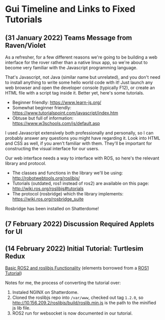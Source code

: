 # Gui Timeline and Links to Fixed Tutorials

## (31 January 2022) Teams Message from Raven/Violet
As a refresher, for a few different reasons we're going to be building a web interface for the rover rather than a native linux app, so we're about to become very familiar with the Javascript programming language.
 
That's Javascript, not Java (similar name but unrelated), and you don't need to install anything to write some hello world code with it!  Just launch any web browser and open the developer console (typically F12), or create an HTML file with a script tag inside it.  Better yet, here's some tutorials.
* Beginner friendly: https://www.learn-js.org/
* Somewhat beginner friendly: https://www.tutorialspoint.com/javascript/index.htm
* Obtuse but full of information: https://www.w3schools.com/js/default.asp

I used Javascript extensively both professionally and personally, so I can probably answer any questions you might have regarding it.
Look into HTML and CSS as well, if you aren't familiar with them.  They'll be important for constructing the visual interface for our users.
 
Our web interface needs a way to interface with ROS, so here's the relevant library and protocol.  
* The classes and functions in the library we'll be using: http://robotwebtools.org/roslibjs/  
* Tutorials (outdated, ros1 instead of ros2) are available on this page: http://wiki.ros.org/roslibjs#tutorials  
* The protocol (rosbridge) which the library implements: https://wiki.ros.org/rosbridge_suite
 
Rosbridge has been installed on Shatterdome!

## (7 February 2022) Discussion Required Applets for UI

## (14 February 2022) Initial Tutorial: Turtlesim Redux

[Basic ROS2 and roslibjs Functionality](tutorial_basicrosfunctionality.md) (elements borrowed from a [ROS1 Tutorial](http://wiki.ros.org/roslibjs/Tutorials/BasicRosFunctionality))

Notes for me, the process of converting the tutorial over:
1. Instaled NGINX on Shatterdome.
2. Cloned the roslibjs repo into `/var/www`, checked out tag `1.2.0`, so http://10.156.209.2/roslibjs/build/roslib.min.js is the path to the minified js lib file.
3. ROS2 run for websocket is now documented in our tutorial.
